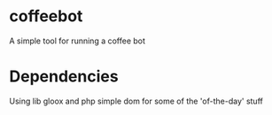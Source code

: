 coffeebot
=========

A simple tool for running a coffee bot


Dependencies 
============
Using lib gloox and php simple dom for some of the 'of-the-day' stuff
